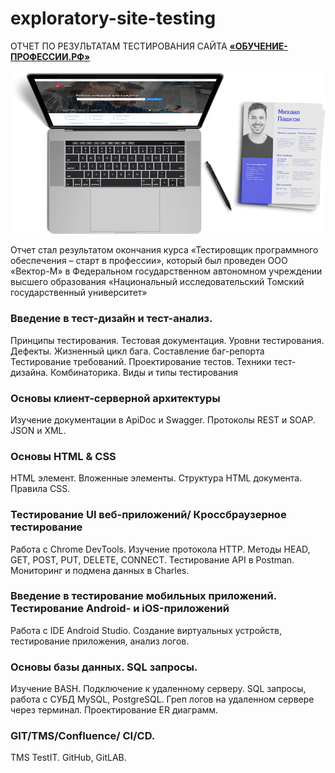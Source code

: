 # exploratory-site-testing

ОТЧЕТ ПО РЕЗУЛЬТАТАМ ТЕСТИРОВАНИЯ САЙТА
[**«ОБУЧЕНИЕ-ПРОФЕССИИ.РФ»**](обучение-профессии.рф)


[![логотип](https://github.com/Sergey8193/exploratory-site-testing/blob/main/logo/tgu-qa-logo.webp "Лого")](https://www.tgu-dpo.ru/program/softwaretesting/)

Отчет стал результатом окончания курса 
«Тестировщик программного обеспечения – старт в профессии», 
который был проведен ООО «Вектор-М» в
Федеральном государственном автономном учреждении высшего образования
«Национальный исследовательский Томский государственный университет»


### Введение в тест-дизайн и тест-анализ. 

Принципы тестирования. Тестовая документация. Уровни тестирования.
Дефекты. Жизненный цикл бага. Составление баг-репорта
Тестирование требований. Проектирование тестов. 
Техники тест-дизайна. Комбинаторика. Виды и типы тестирования

### Основы клиент-серверной архитектуры

Изучение документации в ApiDoc и Swagger.
Протоколы REST и SOAP. 
JSON и XML. 

### Основы HTML & CSS

HTML элемент. Вложенные элементы.
Структура HTML документа. 
Правила CSS.

### Тестирование UI веб-приложений/ Кроссбраузерное тестирование

Работа с Chrome DevTools. 
Изучение протокола HTTP. Методы HEAD, GET, POST, PUT, DELETE, CONNECT. 
Тестирование API в Postman. 
Мониторинг и подмена данных в Charles.

### Введение в тестирование мобильных приложений. Тестирование Android- и iОS-приложений

Работа с IDE Android Studio. 
Создание виртуальных устройств, тестирование приложения, анализ логов.

### Основы базы данных. SQL запросы.

Изучение BASH.
Подключение к удаленному серверу.
SQL запросы, работа с СУБД MySQL, PostgreSQL.
Греп логов на удаленном сервере через терминал.
Проектирование ER диаграмм.

###  GIT/TMS/Confluence/ CI/CD. 

TMS TestIT. 
GitHub, GitLAB.





